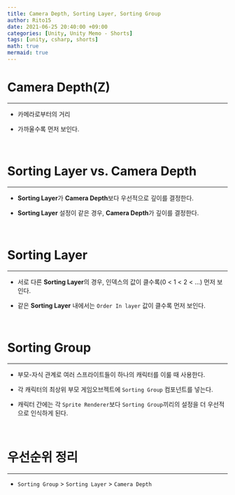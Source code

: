 ```yaml
---
title: Camera Depth, Sorting Layer, Sorting Group
author: Rito15
date: 2021-06-25 20:40:00 +09:00
categories: [Unity, Unity Memo - Shorts]
tags: [unity, csharp, shorts]
math: true
mermaid: true
---
```


# Camera Depth(Z)
---

- 카메라로부터의 거리

- 가까울수록 먼저 보인다.

<br>

# Sorting Layer vs. Camera Depth
---

- **Sorting Layer**가 **Camera Depth**보다 우선적으로 깊이를 결정한다.

- **Sorting Layer** 설정이 같은 경우, **Camera Depth**가 깊이를 결정한다.

<br>

# Sorting Layer
---

- 서로 다른 **Sorting Layer**의 경우, 인덱스의 값이 클수록(0 < 1 < 2 < ...) 먼저 보인다.

- 같은 **Sorting Layer** 내에서는 `Order In layer` 값이 클수록 먼저 보인다.

<br>

# Sorting Group
---

- 부모-자식 관계로 여러 스프라이트들이 하나의 캐릭터를 이룰 때 사용한다.

- 각 캐릭터의 최상위 부모 게임오브젝트에 `Sorting Group` 컴포넌트를 넣는다.

- 캐릭터 간에는 각 `Sprite Renderer`보다 `Sorting Group`끼리의 설정을 더 우선적으로 인식하게 된다.

<br>

# 우선순위 정리
---

- `Sorting Group` > `Sorting Layer` > `Camera Depth`

